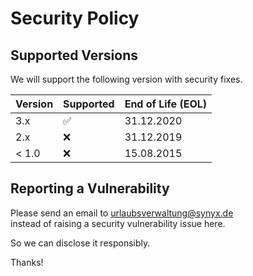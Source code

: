 # Security Policy

## Supported Versions

We will support the following version with security fixes.

| Version | Supported          | End of Life (EOL) |
| ------- | ------------------ | ----------------- |
| 3.x     | :white_check_mark: | 31.12.2020        |
| 2.x     | :x:                | 31.12.2019        |
| < 1.0   | :x:                | 15.08.2015        |


## Reporting a Vulnerability

Please send an email to [urlaubsverwaltung@synyx.de](mailto:urlaubsverwaltung@synyx.de)  
instead of raising a security vulnerability issue here.

So we can disclose it responsibly.

Thanks!
